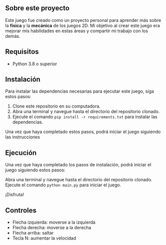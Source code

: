 ## Sobre este proyecto

Este juego fue creado como un proyecto personal para aprender más sobre la **física** y la **mecánica** de los juegos 2D. Mi objetivo al crear este juego era mejorar mis habilidades en estas áreas y compartir mi trabajo con los demás.

## Requisitos

- Python 3.8 o superior

## Instalación

Para instalar las dependencias necesarias para ejecutar este juego, siga estos pasos:

1. Clone este repositorio en su computadora.
2. Abra una terminal y navegue hasta el directorio del repositorio clonado.
3. Ejecute el comando `pip install -r requirements.txt` para instalar las dependencias.

Una vez que haya completado estos pasos, podrá iniciar el juego siguiendo las instrucciones 

## Ejecución

Una vez que haya completado los pasos de instalación, podrá iniciar el juego siguiendo estos pasos:

Abra una terminal y navegue hasta el directorio del repositorio clonado.
Ejecute el comando `python main.py` para iniciar el juego.

¡Disfruta!

## Controles

- Flecha izquierda: moverse a la izquierda
- Flecha derecha: moverse a la derecha
- Flecha arriba: saltar
- Tecla N: aumentar la velocidad
